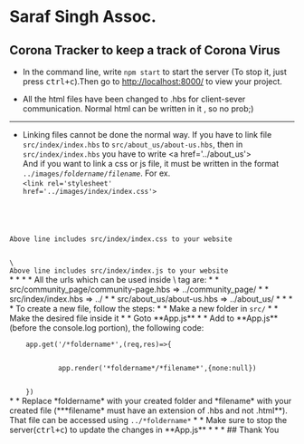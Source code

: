 # Saraf Singh Assoc.

## Corona Tracker to keep a track of Corona Virus

* In the command line, write <code>npm start</code> to start the server (To stop it, just press <kbd>ctrl+c</kbd>).Then go to [http://localhost:8000/](https://localhost:8000/) to view your project.

* All the html files have been changed to .hbs for client-sever communication. Normal html can be written in it , so no prob;)
* * *
* Linking files cannot be done the normal way. If you have to link file <code>src/index/index.hbs</code> to <code>src/about_us/about-us.hbs</code>, then in <code>src/index/index.hbs</code> you have to write <a href=\'../about_us\'><br>
And if you want to link a css or js file, it must be written in the format <code>../images/*foldername*/*filename*</code>. For ex.<br>
<code>\<link rel='stylesheet' href='../images/index/index.css'>
<br>
Above line includes src/index/index.css to your website
<br>
\<script src='../images/index/index.js'></script>
Above line includes src/index/index.js to your website
</code>
* * * 
* All the urls which can be used inside \<a\> tag are:
* * src/community_page/community-page.hbs => ../community_page/
* * src/index/index.hbs => ../
* * src/about_us/about-us.hbs => ../about_us/
* * *
* To create a new file, follow the steps:
* * Make a new folder in <code>src/</code>
* * Make the desired file inside it
* * Goto **App.js**
* * Add to **App.js** (before the console.log portion), the following code:<br>
<code>
    app.get('/*foldername*',(req,res)=>{
        <br>
        &nbsp;&nbsp;&nbsp;&nbsp;app.render('*foldername*/*filename*',{none:null})
        <br>
    })
</code>
* * Replace *foldername* with your created folder and *filename* with your created file (***filename* must have an extension of .hbs and not .html**). That file can be accessed using <code>../*foldername*</code>
* * Make sure to stop the server(<kbd>ctrl+c</kbd>) to update the changes in **App.js**
* * *
## Thank You